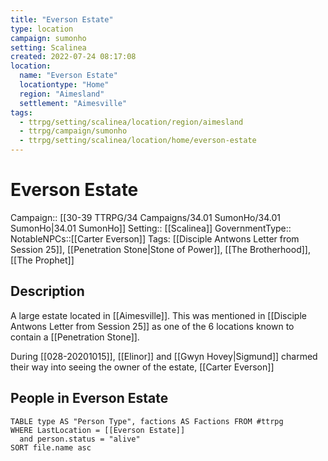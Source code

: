 ```yaml
---
title: "Everson Estate"
type: location
campaign: sumonho
setting: Scalinea
created: 2022-07-24 08:17:08
location:
  name: "Everson Estate"
  locationtype: "Home"
  region: "Aimesland"
  settlement: "Aimesville"
tags:
  - ttrpg/setting/scalinea/location/region/aimesland
  - ttrpg/campaign/sumonho
  - ttrpg/setting/scalinea/location/home/everson-estate
---
```

# Everson Estate

Campaign:: [[30-39 TTRPG/34 Campaigns/34.01 SumonHo/34.01 SumonHo|34.01 SumonHo]]
Setting:: [[Scalinea]]
GovernmentType::
NotableNPCs::[[Carter Everson]]
Tags: [[Disciple Antwons Letter from Session 25]], [[Penetration Stone|Stone of Power]], [[The Brotherhood]], [[The Prophet]]

## Description

A large estate located in [[Aimesville]]. This was mentioned in [[Disciple Antwons Letter from Session 25]] as one of the 6 locations known to contain a [[Penetration Stone]].

During [[028-20201015]], [[Elinor]] and [[Gwyn Hovey|Sigmund]] charmed their way into seeing the owner of the estate, [[Carter Everson]]


## People in Everson Estate

```dataview
TABLE type AS "Person Type", factions AS Factions FROM #ttrpg 
WHERE LastLocation = [[Everson Estate]]
  and person.status = "alive"
SORT file.name asc
```



